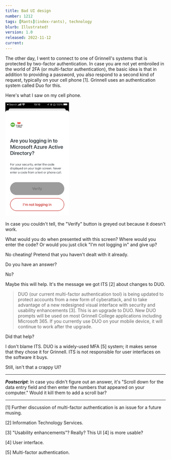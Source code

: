 ```yaml
---
title: Bad UI design
number: 1212
tags: [Rants](index-rants), technology
blurb: Illustrated!
version: 1.0
released: 2022-11-12
current: 
---
```

The other day, I went to connect to one of Grinnell's systems that is protected by two-factor authentication.  In case you are not yet embroiled in the world of 2FA (or multi-factor authentication), the basic idea is that in addition to providing a password, you also respond to a second kind of request, typically on your cell phone [1].  Grinnell uses an authentication system called Duo for this.

Here's what I saw on my cell phone.

<img src="images/duo-sux.png" width="200" alt="A screen shot from a cell phone.  In large letters, it reads 'Are you logging in to Microsoft Azure Active Directory?'  In smaller letters, it reads 'For your security, enter the code displayed on your login screen.  Never enter a code from a text or a phone call.'  There is also a greyed-out button that says 'Verify' and a second button that says 'I'm not logging in'."/>

In case you couldn't tell, the "Verify" button is greyed out because it doesn't work.

What would you do when presented with this screen?  Where would you enter the code?  Or would you just click "I'm not logging in" and give up?

No cheating!  Pretend that you haven't dealt with it already.

Do you have an answer?

No?

Maybe this will help.  It's the message we got ITS [2] about changes to DUO.

> DUO (our current multi-factor authentication tool) is being updated to protect accounts from a new form of cyberattack, and to take advantage of a new redesigned visual interface with security and usability enhancements [3]. This is an upgrade to DUO. New DUO prompts will be used on most Grinnell College applications including Microsoft 365. If you currently use DUO on your mobile device, it will continue to work after the upgrade.

Did that help?

I don't blame ITS.  DUO is a widely-used MFA [5] system; it makes sense that they chose it for Grinnell.  ITS is not responsible for user interfaces on the software it buys.

Still, isn't that a crappy UI?

---

**_Postscript_**: In case you didn't figure out an answer, it's "Scroll down for the data entry field and then enter the numbers that appeared on your computer."  Would it kill them to add a scroll bar?

---

[1] Further discussion of multi-factor authentication is an issue for a future musing.

[2] Information Technology Services.

[3] "Usability enhancements"?  Really?  This UI [4] is more usable?

[4] User interface.

[5] Multi-factor authentication.

